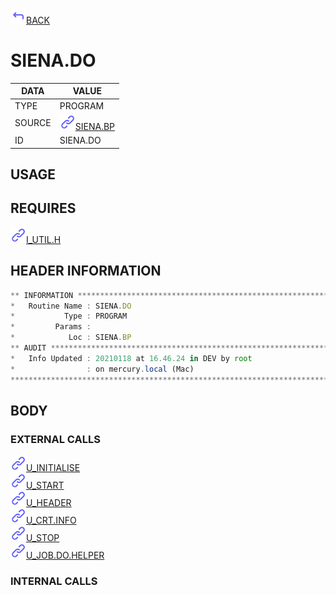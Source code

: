 <img src="../.resources/themes/unicons-line-6563ff/corner-up-left-alt.svg" alt="BACK" width="25" />[BACK](../DOCS/SIENA.BP.md)  
# SIENA.DO  
|DATA|VALUE|
| --- | --- |
|TYPE|PROGRAM|
|SOURCE|<img src="../.resources/themes/unicons-line-6563ff/link.svg" alt="SIENA.BP" width="25" />[SIENA.BP](../DOCS/SIENA.BP.md)|
|ID|SIENA.DO|
    
## USAGE  
  
## REQUIRES  
<img src="../.resources/themes/unicons-line-6563ff/link.svg" alt="I_UTIL.H" width="25" />[I_UTIL.H](../DOCS.PAGE/I_UTIL.H.md)  
    
## HEADER INFORMATION  
```javascript
** INFORMATION ****************************************************************
*   Routine Name : SIENA.DO
*           Type : PROGRAM
*         Params :
*            Loc : SIENA.BP
** AUDIT **********************************************************************
*   Info Updated : 20210118 at 16.46.24 in DEV by root
*                : on mercury.local (Mac)
*******************************************************************************

```
## BODY  
### EXTERNAL CALLS  
<img src="../.resources/themes/unicons-line-6563ff/link.svg" alt="U_INITIALISE" width="25" />[U_INITIALISE](../DOCS.PAGE/U_INITIALISE.md)  
<img src="../.resources/themes/unicons-line-6563ff/link.svg" alt="U_START" width="25" />[U_START](../DOCS.PAGE/U_START.md)  
<img src="../.resources/themes/unicons-line-6563ff/link.svg" alt="U_HEADER" width="25" />[U_HEADER](../DOCS.PAGE/U_HEADER.md)  
<img src="../.resources/themes/unicons-line-6563ff/link.svg" alt="U_CRT.INFO" width="25" />[U_CRT.INFO](../DOCS.PAGE/U_CRT.INFO.md)  
<img src="../.resources/themes/unicons-line-6563ff/link.svg" alt="U_STOP" width="25" />[U_STOP](../DOCS.PAGE/U_STOP.md)  
<img src="../.resources/themes/unicons-line-6563ff/link.svg" alt="U_JOB.DO.HELPER" width="25" />[U_JOB.DO.HELPER](../DOCS.PAGE/U_JOB.DO.HELPER.md)  
### INTERNAL CALLS  
  
